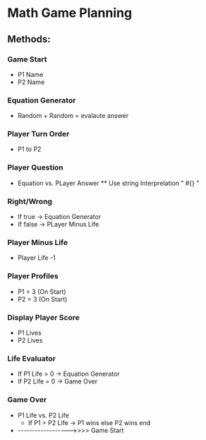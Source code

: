 # Math Game Planning

## Methods:
### Game Start
  * P1 Name
  * P2 Name

### Equation Generator
  * Random + Random = evalaute answer

### Player Turn Order
  * P1 to P2

### Player Question
  * Equation vs. PLayer Answer
    ** Use string Interprelation " #{} "

### Right/Wrong
  * If true -> Equation Generator
  * If false -> PLayer Minus Life

### Player Minus Life
  * Player Life -1

### Player Profiles
  * P1 = 3 (On Start)
  * P2 = 3 (On Start)

### Display Player Score
  * P1 Lives
  * P2 Lives

### Life Evaluator
  * If P1 Life > 0 -> Equation Generator
  * If P2 Life = 0 -> Game Over

### Game Over
  * P1 Life vs. P2 Life
    * If P1 > P2 Life
        -> P1 wins 
      else
        P2 wins
      end
  * ------------------>>>> Game Start    
